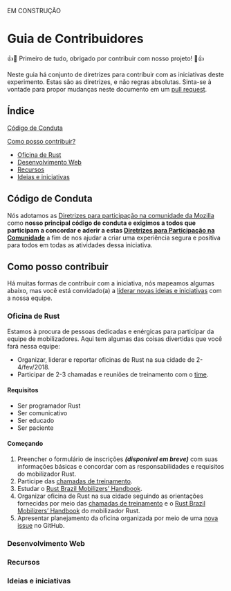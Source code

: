 EM CONSTRUÇÃO
# Guia de Contribuidores

:+1::tada: Primeiro de tudo, obrigado por contribuir com nosso projeto! :tada::+1:

Neste guia há conjunto de diretrizes para contribuir com as iniciativas deste experimento. Estas são as diretrizes, e não regras absolutas. Sinta-se à vontade para propor mudanças neste documento em um [pull request](https://help.github.com/articles/about-pull-requests/).

## Índice

[Código de Conduta](#código-de-conduta)

[Como posso contribuir?](#como-posso-contribuir)
  * [Oficina de Rust](#oficina-de-rust)
  * [Desenvolvimento Web](#desenvolvimento-web)
  * [Recursos](#recursos)
  * [Ideias e iniciativas](#ideias-e-iniciativas)

## Código de Conduta
Nós adotamos as [Diretrizes para participação na comunidade da Mozilla](https://www.mozilla.org/pt-BR/about/governance/policies/participation/) como **nosso principal código de conduta e exigimos a todos que participam a concordar e aderir a estas [Diretrizes para Participação na Comunidade](https://www.mozilla.org/pt-BR/about/governance/policies/participation/)** a fim de nos ajudar a criar uma experiência segura e positiva para todos em todas as atividades dessa iniciativa.

## Como posso contribuir
Há muitas formas de contribuir com a iniciativa, nós mapeamos algumas abaixo, mas você está convidado(a) a [líderar novas ideias e iniciativas](#ideias-e-iniciativas) com a nossa equipe.

### Oficina de Rust
Estamos à procura de pessoas dedicadas e enérgicas para participar da equipe de mobilizadores. Aqui tem algumas das coisas divertidas que você fará nessa equipe:
* Organizar, liderar e reportar oficinas de Rust na sua cidade de 2-4/fev/2018.
* Participar de 2-3 chamadas e reuniões de treinamento com o [time](https://github.com/rust-br/2018-roadshow#time).
#### Requisitos
* Ser programador Rust
* Ser comunicativo
* Ser educado
* Ser paciente
#### Começando
1. Preencher o formulário de inscrições ***(disponível em breve)*** com suas informações básicas e concordar com as responsabilidades e requisitos do mobilizador Rust.
2. Participe das [chamadas de treinamento](https://github.com/rust-br/2018-roadshow/tree/master/recursos/Facilitator%20Training%20Call).
3. Estudar o [Rust Brazil Mobilizers’ Handbook](https://github.com/rust-br/2018-roadshow/tree/master/recursos/Rust%20Brazil%20Mobilizers%E2%80%99%20Handbook).
4. Organizar oficina de Rust na sua cidade seguindo as orientações fornecidas por meio das [chamadas de treinamento](https://github.com/rust-br/2018-roadshow/tree/master/recursos/Facilitator%20Training%20Call) e o [Rust Brazil Mobilizers’ Handbook](https://github.com/rust-br/2018-roadshow/tree/master/recursos/Rust%20Brazil%20Mobilizers%E2%80%99%20Handbook) do mobilizador Rust.
5. Apresentar planejamento da oficina organizada por meio de uma [nova issue](https://github.com/rust-br/2018-roadshow/issues/new) no GitHub.

### Desenvolvimento Web

### Recursos

### Ideias e iniciativas
